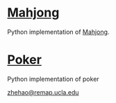 # [Mahjong](mahjong)

Python implementation of [Mahjong](https://en.wikipedia.org/wiki/Mahjong#Old_Hong_Kong_Mahjong).

# [Poker](poker)

Python implementation of poker

zhehao@remap.ucla.edu